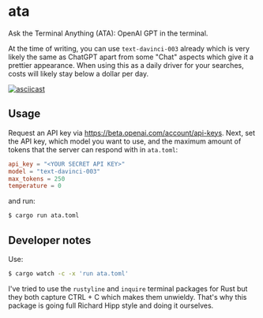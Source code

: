 # ata

Ask the Terminal Anything (ATA): OpenAI GPT in the terminal.

At the time of writing, you can use `text-davinci-003` already which is very likely the same as ChatGPT apart from some "Chat" aspects which give it a prettier appearance.
When using this as a daily driver for your searches, costs will likely stay below a dollar per day.

[![asciicast](https://asciinema.org/a/553907.svg)](https://asciinema.org/a/553907)

## Usage

Request an API key via <https://beta.openai.com/account/api-keys>.
Next, set the API key, which model you want to use, and the maximum amount of tokens that the server can respond with in `ata.toml`:

```toml
api_key = "<YOUR SECRET API KEY>"
model = "text-davinci-003"
max_tokens = 250
temperature = 0
```

and run:

```sh
$ cargo run ata.toml
```

## Developer notes

Use:

```sh
$ cargo watch -c -x 'run ata.toml'
```

I've tried to use the `rustyline` and `inquire` terminal packages for Rust but they both capture CTRL + C which makes them unwieldy.
That's why this package is going full Richard Hipp style and doing it ourselves.
